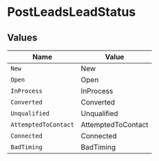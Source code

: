 # PostLeadsLeadStatus


## Values

| Name                 | Value                |
| -------------------- | -------------------- |
| `New`                | New                  |
| `Open`               | Open                 |
| `InProcess`          | InProcess            |
| `Converted`          | Converted            |
| `Unqualified`        | Unqualified          |
| `AttemptedToContact` | AttemptedToContact   |
| `Connected`          | Connected            |
| `BadTiming`          | BadTiming            |
